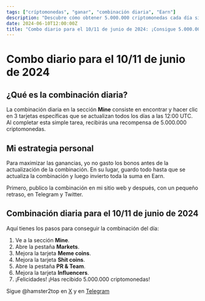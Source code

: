 ```yaml
---
tags: ["críptomonedas", "ganar", "combinación diaria", "Earn"]
description: "Descubre cómo obtener 5.000.000 criptomonedas cada día siguiendo simples pasos en la sección Mine."
date: 2024-06-10T12:00:00Z
title: "Combo diario para el 10/11 de junio de 2024: ¡Consigue 5.000.000 criptomonedas!"
---
```


# Combo diario para el 10/11 de junio de 2024

## ¿Qué es la combinación diaria?

La combinación diaria en la sección **Mine** consiste en encontrar y hacer clic en 3 tarjetas específicas que se actualizan todos los días a las 12:00 UTC. Al completar esta simple tarea, recibirás una recompensa de 5.000.000 criptomonedas.

## Mi estrategia personal

Para maximizar las ganancias, yo no gasto los bonos antes de la actualización de la combinación. En su lugar, guardo todo hasta que se actualiza la combinación y luego invierto toda la suma en Earn.

Primero, publico la combinación en mi sitio web y después, con un pequeño retraso, en Telegram y Twitter.

## Combinación diaria para el 10/11 de junio de 2024

Aquí tienes los pasos para conseguir la combinación del día:

1. Ve a la sección **Mine**.
2. Abre la pestaña **Markets**.
3. Mejora la tarjeta **Meme coins**.
4. Mejora la tarjeta **Shit coins**.
5. Abre la pestaña **PR & Team**.
6. Mejora la tarjeta **Influencers**.
7. ¡Felicidades! ¡Has recibido 5.000.000 criptomonedas!

Sigue @hamster2top en [X](https://x.com/hamster2top) y en [Telegram](https://t.me/hamster2top)